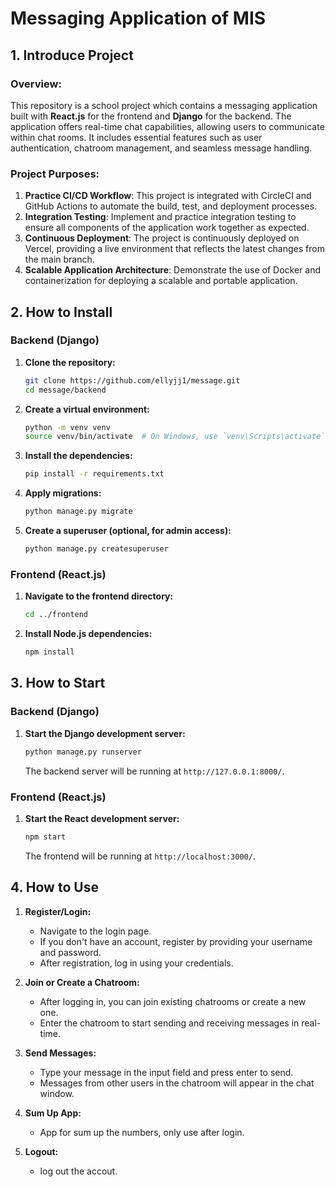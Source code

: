 # Messaging Application of MIS

## 1. Introduce Project

### Overview:
This repository is a school project which contains a messaging application built with **React.js** for the frontend and **Django** for the backend. The application offers real-time chat capabilities, allowing users to communicate within chat rooms. It includes essential features such as user authentication, chatroom management, and seamless message handling.

### Project Purposes:
1. **Practice CI/CD Workflow**: This project is integrated with CircleCI and GitHub Actions to automate the build, test, and deployment processes.
2. **Integration Testing**: Implement and practice integration testing to ensure all components of the application work together as expected.
3. **Continuous Deployment**: The project is continuously deployed on Vercel, providing a live environment that reflects the latest changes from the main branch.
4. **Scalable Application Architecture**: Demonstrate the use of Docker and containerization for deploying a scalable and portable application.

## 2. How to Install

### Backend (Django)

1. **Clone the repository:**
   ```bash
   git clone https://github.com/ellyjj1/message.git
   cd message/backend
   ```

2. **Create a virtual environment:**
   ```bash
   python -m venv venv
   source venv/bin/activate  # On Windows, use `venv\Scripts\activate`
   ```

3. **Install the dependencies:**
   ```bash
   pip install -r requirements.txt
   ```

4. **Apply migrations:**
   ```bash
   python manage.py migrate
   ```

5. **Create a superuser (optional, for admin access):**
   ```bash
   python manage.py createsuperuser
   ```

### Frontend (React.js)

1. **Navigate to the frontend directory:**
   ```bash
   cd ../frontend
   ```

2. **Install Node.js dependencies:**
   ```bash
   npm install
   ```

## 3. How to Start

### Backend (Django)

1. **Start the Django development server:**
   ```bash
   python manage.py runserver
   ```
   The backend server will be running at `http://127.0.0.1:8000/`.

### Frontend (React.js)

1. **Start the React development server:**
   ```bash
   npm start
   ```
   The frontend will be running at `http://localhost:3000/`.

## 4. How to Use

1. **Register/Login:**
   - Navigate to the login page.
   - If you don't have an account, register by providing your username and password.
   - After registration, log in using your credentials.

2. **Join or Create a Chatroom:**
   - After logging in, you can join existing chatrooms or create a new one.
   - Enter the chatroom to start sending and receiving messages in real-time.

3. **Send Messages:**
   - Type your message in the input field and press enter to send.
   - Messages from other users in the chatroom will appear in the chat window.

4. **Sum Up App:**
   - App for sum up the numbers, only use after login.

5. **Logout:**
   - log out the accout.
